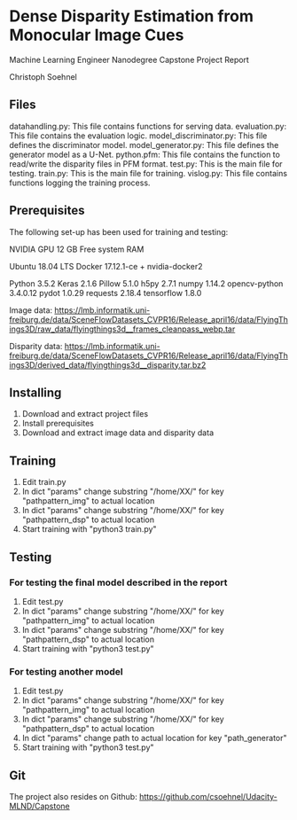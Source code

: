 # Dense Disparity Estimation from Monocular Image Cues

Machine Learning Engineer Nanodegree
Capstone Project Report

Christoph Soehnel

## Files

datahandling.py: This file contains functions for serving data.
evaluation.py: This file contains the evaluation logic.
model_discriminator.py: This file defines the discriminator model.
model_generator.py: This file defines the generator model as a U-Net.
python.pfm: This file contains the function to read/write the disparity files in PFM format.
test.py: This is the main file for testing.
train.py: This is the main file for training.
vislog.py: This file contains functions logging the training process.

## Prerequisites

The following set-up has been used for training and testing:

NVIDIA GPU
12 GB Free system RAM

Ubuntu 18.04 LTS
Docker 17.12.1-ce + nvidia-docker2

Python 3.5.2
Keras 2.1.6
Pillow 5.1.0
h5py 2.7.1
numpy 1.14.2
opencv-python 3.4.0.12
pydot 1.0.29
requests 2.18.4
tensorflow 1.8.0

Image data:
https://lmb.informatik.uni-freiburg.de/data/SceneFlowDatasets_CVPR16/Release_april16/data/FlyingThings3D/raw_data/flyingthings3d__frames_cleanpass_webp.tar

Disparity data:
https://lmb.informatik.uni-freiburg.de/data/SceneFlowDatasets_CVPR16/Release_april16/data/FlyingThings3D/derived_data/flyingthings3d__disparity.tar.bz2

## Installing

1) Download and extract project files
2) Install prerequisites
3) Download and extract image data and disparity data

## Training

1) Edit train.py
2) In dict "params" change substring "/home/XX/" for key "pathpattern_img" to actual location
3) In dict "params" change substring "/home/XX/" for key "pathpattern_dsp" to actual location
4) Start training with "python3 train.py"

## Testing

### For testing the final model described in the report
1) Edit test.py
2) In dict "params" change substring "/home/XX/" for key "pathpattern_img" to actual location
3) In dict "params" change substring "/home/XX/" for key "pathpattern_dsp" to actual location
4) Start training with "python3 test.py"

### For testing another model
1) Edit test.py
2) In dict "params" change substring "/home/XX/" for key "pathpattern_img" to actual location
3) In dict "params" change substring "/home/XX/" for key "pathpattern_dsp" to actual location
4) In dict "params" change path to actual location for key "path_generator"
5) Start training with "python3 test.py"

## Git

The project also resides on Github:
https://github.com/csoehnel/Udacity-MLND/Capstone